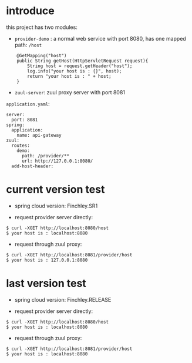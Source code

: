 # introduce
this project has two modules:
- `provider-demo` : a normal web service with port 8080, has one mapped path: `/host`
```
    @GetMapping("host")
    public String getHost(HttpServletRequest request){
        String host = request.getHeader("host");
        log.info("your host is : {}", host);
        return "your host is : " + host;
    }
```
- `zuul-server`: zuul proxy server with port 8081 

`application.yaml`:
```
server:
  port: 8081
spring:
  application:
    name: api-gateway
zuul:
  routes:
    demo:
      path: /provider/**
      url: http://127.0.0.1:8080/
  add-host-header: 
  ```
 
# current version test
- spring cloud version: Finchley.SR1

- request provider server directly:
```
$ curl -XGET http://localhost:8080/host
$ your host is : localhost:8080
```
- request through zuul proxy:
```
$ curl -XGET http://localhost:8081/provider/host
$ your host is : 127.0.0.1:8080
```

# last version test
- spring cloud version: Finchley.RELEASE

- request provider server directly:
```
$ curl -XGET http://localhost:8080/host
$ your host is : localhost:8080
```
- request through zuul proxy:
```
$ curl -XGET http://localhost:8081/provider/host
$ your host is : localhost:8080
```
